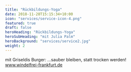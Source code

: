```yaml
---
title: "Rückbildungs-Yoga"
date: 2018-11-28T15:15:34+10:00
icon: "services/service-icon-4.png"
featured: true
draft: false
heroHeading: "Rückbildungs-Yoga"
heroSubHeading: "mit Julia Palm"
heroBackground: "services/service2.jpg"
weight: 2
---
```

mit Griseldis Burger: ...sauber bleiben, statt trocken werden! www.windelfrei-frankfurt.de
